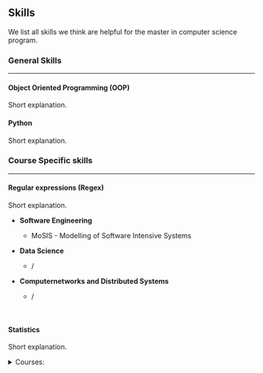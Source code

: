 ## Skills

We list all skills we think are helpful for the master in computer science program.

### General Skills
__________________

#### Object Oriented Programming (OOP)
Short explanation.


#### Python
Short explanation.



### Course Specific skills
__________________


#### Regular expressions (Regex)
Short explanation.  

 - <b>Software Engineering</b>
   - MoSIS - Modelling of Software Intensive Systems  

 - <b>Data Science</b>
   - /  

 - <b>Computernetworks and Distributed Systems</b>
   - /  

</br>

#### Statistics
Short explanation.
<details>
<summary>Courses:</summary>
<b>Software Engineering</b>
<ul>
  <li></li>
</ul>
<b>Data Science</b>
<ul>
  <li></li>
</ul>
<b>Computernetworks and Distributed Systems</b>
<ul>
  <li></li>
</ul>
</details>

</br>
